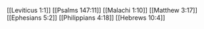 [[Leviticus 1:1]]
[[Psalms 147:11]]
[[Malachi 1:10]]
[[Matthew 3:17]]
[[Ephesians 5:2]]
[[Philippians 4:18]]
[[Hebrews 10:4]]
